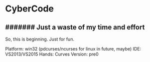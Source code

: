 # CyberCode
####### Just a waste of my time and effort
---

So, this is beginning. Just for fun.

Platform: win32 (pdcurses/ncurses for linux in future, maybe)
IDE: VS2013/VS2015
Hands: Curves
Version: pre0
